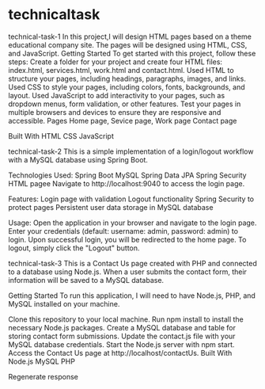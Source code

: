 # technicaltask
technical-task-1
In this project,I will design HTML pages based on a theme educational company site. The pages will be designed using HTML, CSS, and JavaScript. 
Getting Started
To get started with this project, follow these steps:
Create a folder for your project and create four HTML files: index.html, services.html, work.html and contact.html.
Used HTML to structure your pages, including headings, paragraphs, images, and links.
Used CSS to style your pages, including colors, fonts, backgrounds, and layout.
Used JavaScript to add interactivity to your pages, such as dropdown menus, form validation, or other features.
Test your pages in multiple browsers and devices to ensure they are responsive and accessible.
Pages
Home page,
Sevice page,
Work page
Contact page

Built With
HTML
CSS
JavaScript


technical-task-2
This is a simple implementation of a login/logout workflow with a MySQL database using Spring Boot.

Technologies Used: Spring Boot MySQL Spring Data JPA Spring Security HTML pagee Navigate to http://localhost:9040 to access the login page.

Features: Login page with validation Logout functionality Spring Security to protect pages Persistent user data storage in MySQL database

Usage: Open the application in your browser and navigate to the login page. Enter your credentials (default: username: admin, password: admin) to login. Upon successful login, you will be redirected to the home page. To logout, simply click the "Logout" button.


technical-task-3
This is a Contact Us page created with PHP and connected to a database using Node.js. When a user submits the contact form, their information will be saved to a MySQL database.

Getting Started To run this application, I will need to have Node.js, PHP, and MySQL installed on your machine.

Clone this repository to your local machine. Run npm install to install the necessary Node.js packages. Create a MySQL database and table for storing contact form submissions. Update the contact.js file with your MySQL database credentials. Start the Node.js server with npm start. Access the Contact Us page at http://localhost/contactUs. Built With Node.js MySQL PHP

Regenerate response

